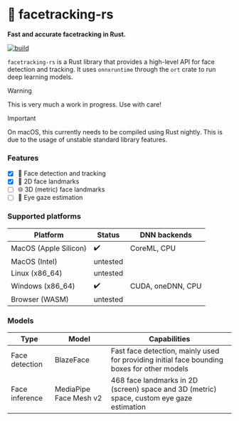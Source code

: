 # 👩 facetracking-rs
**Fast and accurate facetracking in Rust.**

[![build](https://github.com/marcpabst/facetracking-rs/actions/workflows/rust.yml/badge.svg)](https://github.com/marcpabst/facetracking-rs/actions/workflows/rust.yml)


`facetracking-rs` is a Rust library that provides a high-level API for face detection and tracking. It uses `onnxruntime` through the `ort` crate to run deep learning models. 

> [!WARNING] 
>  This is very much a work in progress. Use with care!

> [!IMPORTANT] 
> On macOS, this currently needs to be compiled using Rust nightly. This is due to the usage of unstable standard library features.

### Features
- [x] :woman: Face detection and tracking
- [x] :pushpin: 2D face landmarks
- [ ] 🌐 3D (metric) face landmarks
- [ ] :eyes: Eye gaze estimation

### Supported platforms

| Platform      | Status        | DNN backends   |
| ------------- | ------------- | ------------- |
| MacOS (Apple Silicon)         | :heavy_check_mark: | CoreML, CPU |
| MacOS (Intel)         | untested  |  |
| Linux (x86_64)         | untested  | |
| Windows (x86_64)         | :heavy_check_mark:  | CUDA, oneDNN, CPU |
| Browser (WASM)         | untested | |

### Models
| Type      | Model      | Capabilities        |
| ------------- | ------------- | ------------- |
| Face detection | BlazeFace         |  Fast face detection, mainly used for providing initial face bounding boxes for other models |
| Face inference | MediaPipe Face Mesh v2         |  468 face landmarks in 2D (screen) space and 3D (metric) space, custom eye gaze estimation |
